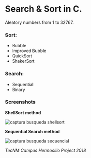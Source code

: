 # Search & Sort in C.
Aleatory numbers from 1 to 32767.

### Sort:
+ Bubble
+ Improved Bubble
+ QuickSort
+ ShakerSort

### Search:
+ Sequential
+ Binary




### Screenshots


**ShellSort method**

![captura busqueda shellsort](https://user-images.githubusercontent.com/67779237/87479159-d62eed80-c5df-11ea-8564-91c82635631b.png)


**Sequential Search method**

![captura busqueda secuencial](https://user-images.githubusercontent.com/67779237/87479165-d7f8b100-c5df-11ea-9781-4a9f41646b0a.png)


<i>TecNM Campus Hermosillo Project 2018</i>
